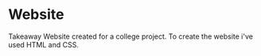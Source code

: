 # Website
Takeaway Website created for a college project. 
To create the website i've used HTML and CSS.


